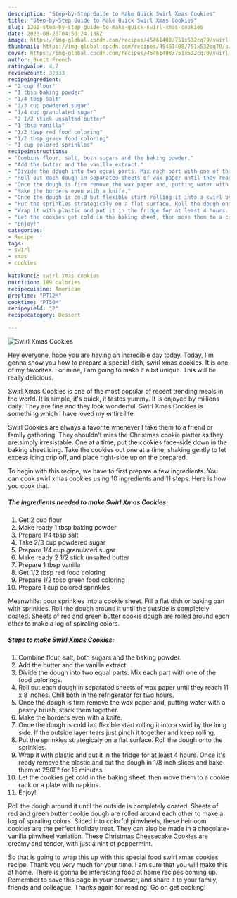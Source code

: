 ```yaml
---
description: "Step-by-Step Guide to Make Quick Swirl Xmas Cookies"
title: "Step-by-Step Guide to Make Quick Swirl Xmas Cookies"
slug: 1260-step-by-step-guide-to-make-quick-swirl-xmas-cookies
date: 2020-08-20T04:50:24.188Z
image: https://img-global.cpcdn.com/recipes/45461408/751x532cq70/swirl-xmas-cookies-recipe-main-photo.jpg
thumbnail: https://img-global.cpcdn.com/recipes/45461408/751x532cq70/swirl-xmas-cookies-recipe-main-photo.jpg
cover: https://img-global.cpcdn.com/recipes/45461408/751x532cq70/swirl-xmas-cookies-recipe-main-photo.jpg
author: Brett French
ratingvalue: 4.7
reviewcount: 32333
recipeingredient:
- "2 cup flour"
- "1 tbsp baking powder"
- "1/4 tbsp salt"
- "2/3 cup powdered sugar"
- "1/4 cup granulated sugar"
- "2 1/2 stick unsalted butter"
- "1 tbsp vanilla"
- "1/2 tbsp red food coloring"
- "1/2 tbsp green food coloring"
- "1 cup colored sprinkles"
recipeinstructions:
- "Combine flour, salt, both sugars and the baking powder."
- "Add the butter and the vanilla extract."
- "Divide the dough into two equal parts. Mix each part with one of the food colorings."
- "Roll out each dough in separated sheets of wax paper until they reach 11 x 8 inches. Chill both in the refrigerator for two hours."
- "Once the dough is firm remove the wax paper and, putting water with a pastry brush, stack them together."
- "Make the borders even with a knife."
- "Once the dough is cold but flexible start rolling it into a swirl by the long side. If the outside layer tears just pinch it together and keep rolling."
- "Put the sprinkles strategicaly on a flat surface. Roll the dough onto the sprinkles."
- "Wrap it with plastic and put it in the fridge for at least 4 hours. Once it&#39;s ready remove the plastic and cut the dough in 1/8 inch slices and bake them at 250F° for 15 minutes."
- "Let the cookies get cold in the baking sheet, then move them to a cookie rack or a plate with napkins."
- "Enjoy!"
categories:
- Recipe
tags:
- swirl
- xmas
- cookies

katakunci: swirl xmas cookies 
nutrition: 189 calories
recipecuisine: American
preptime: "PT12M"
cooktime: "PT50M"
recipeyield: "2"
recipecategory: Dessert

---
```



![Swirl Xmas Cookies](https://img-global.cpcdn.com/recipes/45461408/751x532cq70/swirl-xmas-cookies-recipe-main-photo.jpg)

Hey everyone, hope you are having an incredible day today. Today, I'm gonna show you how to prepare a special dish, swirl xmas cookies. It is one of my favorites. For mine, I am going to make it a bit unique. This will be really delicious.

Swirl Xmas Cookies is one of the most popular of recent trending meals in the world. It is simple, it's quick, it tastes yummy. It is enjoyed by millions daily. They are fine and they look wonderful. Swirl Xmas Cookies is something which I have loved my entire life.

Swirl Cookies are always a favorite whenever I take them to a friend or family gathering. They shouldn&#39;t miss the Christmas cookie platter as they are simply irresistable. One at a time, put the cookies face-side down in the baking sheet icing. Take the cookies out one at a time, shaking gently to let excess icing drip off, and place right-side up on the prepared.


To begin with this recipe, we have to first prepare a few ingredients. You can cook swirl xmas cookies using 10 ingredients and 11 steps. Here is how you cook that.

<!--inarticleads1-->

##### The ingredients needed to make Swirl Xmas Cookies:

1. Get 2 cup flour
1. Make ready 1 tbsp baking powder
1. Prepare 1/4 tbsp salt
1. Take 2/3 cup powdered sugar
1. Prepare 1/4 cup granulated sugar
1. Make ready 2 1/2 stick unsalted butter
1. Prepare 1 tbsp vanilla
1. Get 1/2 tbsp red food coloring
1. Prepare 1/2 tbsp green food coloring
1. Prepare 1 cup colored sprinkles


Meanwhile: pour sprinkles into a cookie sheet. Fill a flat dish or baking pan with sprinkles. Roll the dough around it until the outside is completely coated. Sheets of red and green butter cookie dough are rolled around each other to make a log of spiraling colors. 

<!--inarticleads2-->

##### Steps to make Swirl Xmas Cookies:

1. Combine flour, salt, both sugars and the baking powder.
1. Add the butter and the vanilla extract.
1. Divide the dough into two equal parts. Mix each part with one of the food colorings.
1. Roll out each dough in separated sheets of wax paper until they reach 11 x 8 inches. Chill both in the refrigerator for two hours.
1. Once the dough is firm remove the wax paper and, putting water with a pastry brush, stack them together.
1. Make the borders even with a knife.
1. Once the dough is cold but flexible start rolling it into a swirl by the long side. If the outside layer tears just pinch it together and keep rolling.
1. Put the sprinkles strategicaly on a flat surface. Roll the dough onto the sprinkles.
1. Wrap it with plastic and put it in the fridge for at least 4 hours. Once it&#39;s ready remove the plastic and cut the dough in 1/8 inch slices and bake them at 250F° for 15 minutes.
1. Let the cookies get cold in the baking sheet, then move them to a cookie rack or a plate with napkins.
1. Enjoy!


Roll the dough around it until the outside is completely coated. Sheets of red and green butter cookie dough are rolled around each other to make a log of spiraling colors. Sliced into colorful pinwheels, these heirloom cookies are the perfect holiday treat. They can also be made in a chocolate-vanilla pinwheel variation. These Christmas Cheesecake Cookies are creamy and tender, with just a hint of peppermint. 

So that is going to wrap this up with this special food swirl xmas cookies recipe. Thank you very much for your time. I am sure that you will make this at home. There is gonna be interesting food at home recipes coming up. Remember to save this page in your browser, and share it to your family, friends and colleague. Thanks again for reading. Go on get cooking!
